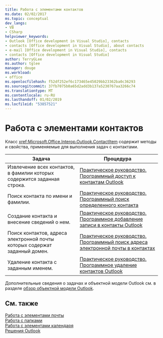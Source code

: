 ```yaml
---
title: Работа с элементами контактов
ms.date: 02/02/2017
ms.topic: conceptual
dev_langs:
- VB
- CSharp
helpviewer_keywords:
- Outlook [Office development in Visual Studio], contacts
- contacts [Office development in Visual Studio], about contacts
- e-mail [Office development in Visual Studio], contacts
- contacts [Office development in Visual Studio]
author: TerryGLee
ms.author: tglee
manager: douge
ms.workload:
- office
ms.openlocfilehash: f52df252ef6c173465e45029bb23362ba0c36293
ms.sourcegitcommit: 37fb7075b0a65d2add3b137a5230767aa3266c74
ms.translationtype: MT
ms.contentlocale: ru-RU
ms.lasthandoff: 01/02/2019
ms.locfileid: "53857521"
---
```

# <a name="work-with-contact-items"></a>Работа с элементами контактов
  Класс <xref:Microsoft.Office.Interop.Outlook.ContactItem> содержит методы и свойства, применяемые для выполнения задач с контактами.  
  
|Задача|Процедура|  
|----------|---------------|  
|Извлечение всех контактов, в фамилии которых содержится заданная строка.|[Практическое руководство. Программный доступ к контактам Outlook](../vsto/how-to-programmatically-access-outlook-contacts.md)|  
|Поиск контакта по имени и фамилии.|[Практическое руководство. Программный поиск определенного контакта](../vsto/how-to-programmatically-search-for-a-specific-contact.md)|  
|Создание контакта и внесение сведений о нем.|[Практическое руководство. Программное добавление записи в контакты Outlook](../vsto/how-to-programmatically-add-an-entry-to-outlook-contacts.md)|  
|Поиск контактов, адреса электронной почты которых содержат заданный домен.|[Практическое руководство. Программный поиск адреса электронной почты в контактах](../vsto/how-to-programmatically-search-for-an-e-mail-address-in-contacts.md)|  
|Удаление контакта с заданным именем.|[Практическое руководство. Программное удаление контактов Outlook](../vsto/how-to-programmatically-delete-outlook-contacts.md)|  
  
 Дополнительные сведения о задачах и объектной модели Outlook см. в разделе [обзор объектной модели Outlook](../vsto/outlook-object-model-overview.md).  
  
## <a name="see-also"></a>См. также  
 [Работа с элементами почты](../vsto/working-with-mail-items.md)   
 [Работа с папками](../vsto/working-with-folders.md)   
 [Работа с элементами календаря](../vsto/working-with-calendar-items.md)   
 [Решения Outlook](../vsto/outlook-solutions.md)  
